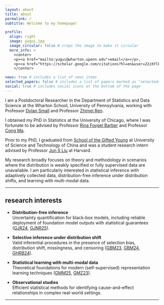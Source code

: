 ```yaml
---
layout: about
title: about
permalink: /
subtitle: Welcome to my homepage!

profile:
  align: right
  image: yugui.jpg
  image_circular: false # crops the image to make it circular
  more_info: >
    <center>
    <p><a href="mailto:yugui@wharton.upenn.edu">email</a></p>, 
    <p><a href="https://scholar.google.com/citations?hl=en&user=22zXYlkAAAAJ&view_op=list_works&sortby=pubdate">google scholar</a></p>
    </center>

news: true # includes a list of news items
selected_papers: false # includes a list of papers marked as "selected={true}"
social: true # includes social icons at the bottom of the page
---
```


I am a Postdoctoral Researcher in the Department of Statistics and Data Science at the Wharton School, University of Pennsylvania, working with Professor [Dylan Small](https://statistics.wharton.upenn.edu/profile/dsmall/) and Professor [Zhimei Ren](https://zhimeir.github.io/).

I obtained my PhD in Statistics at the University of Chicago, where I was fortunate to be advised by Professor [Rina Foygel Barber](https://rinafb.github.io/) and Professor [Cong Ma](https://congma1028.github.io/).


Prior to my PhD, I graduated from [School of the Gifted Young](https://en.scgy.ustc.edu.cn/main.htm) at University of Science and Technology of China and was a student research intern advised by Professor [Jun S Liu](https://sites.harvard.edu/junliu/) at Harvard.

My research broadly focuses on theory and methodology in scenarios where the distribution is weakly specified or fully supervised data are unavailable.
I am particularly interested in statistical inference with adaptively collected data, distribution-free inference under distribution shifts, and learning with multi-modal data.


---

## research interests

- **Distribution-free inference**  
  Uncertainty quantification for black-box models, including reliable deployment of foundation model outputs with statistical guarantees ([GJR24](https://arxiv.org/abs/2405.10301), [GJNR25](https://arxiv.org/abs/2507.15825)).  

- **Selective inference under distribution shift**  
  Valid inferential procedures in the presence of selection bias, distribution shift, missingness, and censoring ([GBM23](https://arxiv.org/abs/2305.10637), [GBM24](https://arxiv.org/abs/2407.06867), [GHRB24](https://arxiv.org/abs/2211.01227)).  

- **Statistical learning with multi-modal data**  
  Theoretical foundations for modern (self-supervised) representation learning techniques ([GMM25](https://arxiv.org/abs/2505.12473), [GMZ23](https://arxiv.org/abs/2306.03335)).  

- **Observational studies**  
  Efficient statistical methods for identifying cause-and-effect relationships in complex real-world settings.   

---


